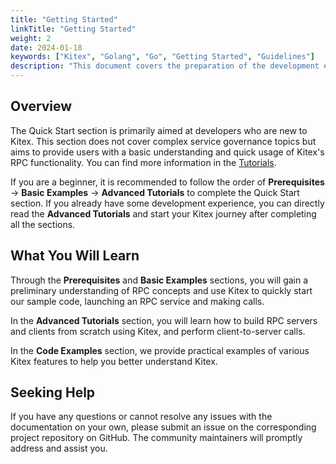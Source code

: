 ```yaml
---
title: "Getting Started"
linkTitle: "Getting Started"
weight: 2
date: 2024-01-18
keywords: ["Kitex", "Golang", "Go", "Getting Started", "Guidelines"]
description: "This document covers the preparation of the development environment, quick start and basic tutorials of Kitex."
---
```


## Overview

The Quick Start section is primarily aimed at developers who are new to Kitex. This section does not cover complex service governance topics but aims to provide users with a basic understanding and quick usage of Kitex's RPC functionality. You can find more information in the [Tutorials](/docs/kitex/tutorials/).

If you are a beginner, it is recommended to follow the order of **Prerequisites** -> **Basic Examples** -> **Advanced Tutorials** to complete the Quick Start section. If you already have some development experience, you can directly read the **Advanced Tutorials** and start your Kitex journey after completing all the sections.

## What You Will Learn

Through the **Prerequisites** and **Basic Examples** sections, you will gain a preliminary understanding of RPC concepts and use Kitex to quickly start our sample code, launching an RPC service and making calls.

In the **Advanced Tutorials** section, you will learn how to build RPC servers and clients from scratch using Kitex, and perform client-to-server calls.

In the **Code Examples** section, we provide practical examples of various Kitex features to help you better understand Kitex.

## Seeking Help

If you have any questions or cannot resolve any issues with the documentation on your own, please submit an issue on the corresponding project repository on GitHub. The community maintainers will promptly address and assist you.
